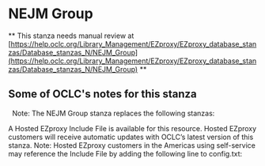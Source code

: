 # NEJM Group
** This stanza needs manual review at [https://help.oclc.org/Library_Management/EZproxy/EZproxy_database_stanzas/Database_stanzas_N/NEJM_Group](https://help.oclc.org/Library_Management/EZproxy/EZproxy_database_stanzas/Database_stanzas_N/NEJM_Group) **

## Some of OCLC's notes for this stanza

&nbsp; Note: The&nbsp;NEJM Group stanza replaces the following stanzas:

A Hosted EZproxy Include File is available for this resource. Hosted EZproxy customers will receive automatic updates with OCLC&rsquo;s latest version of this stanza. Note: Hosted EZproxy customers in the Americas using self-service may reference the Include File by adding the following line to config.txt:

&nbsp;

&nbsp;
